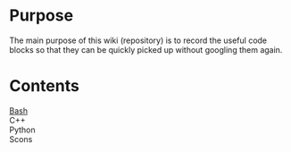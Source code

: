 # Purpose
The main purpose of this wiki (repository) is to record the useful code blocks so that they can be quickly picked up without googling them again. 
# Contents
[Bash](doc/bash/main.md)<br>
C++<br>
Python<br>
Scons<br>
